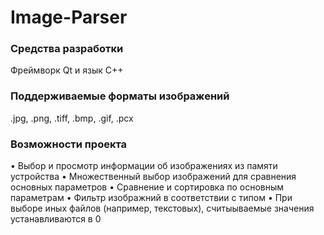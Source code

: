 # Image-Parser
### Средства разработки
Фреймворк Qt и язык C++
### Поддерживаемые форматы изображений
.jpg, .png, .tiff, .bmp, .gif, .pcx
### Возможности проекта
•	Выбор и просмотр информации об изображениях из памяти устройства
•	Множественный выбор изображений для сравнения основных параметров
•	Сравнение и сортировка по основным параметрам
•	Фильтр изображний в соответствии с типом
•	При выборе иных файлов (например, текстовых), считыываемые значения устанавливаются в 0

